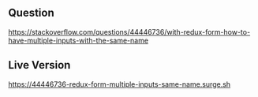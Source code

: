 ## Question

https://stackoverflow.com/questions/44446736/with-redux-form-how-to-have-multiple-inputs-with-the-same-name

## Live Version

https://44446736-redux-form-multiple-inputs-same-name.surge.sh
